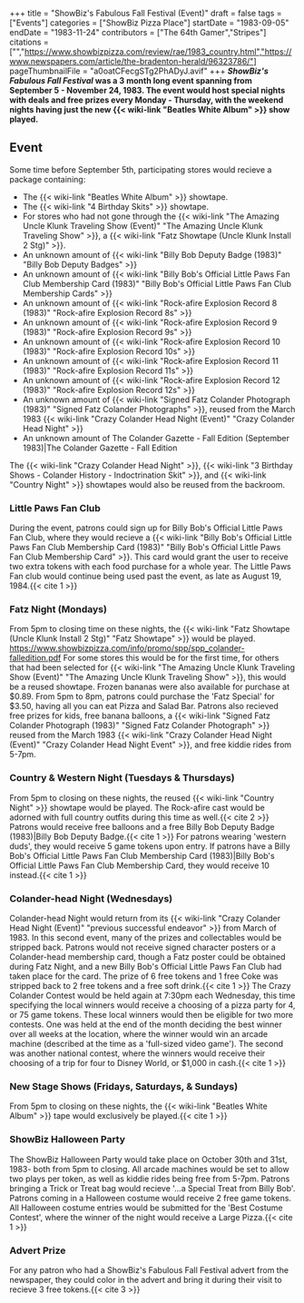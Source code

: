 +++
title = "ShowBiz's Fabulous Fall Festival (Event)"
draft = false
tags = ["Events"]
categories = ["ShowBiz Pizza Place"]
startDate = "1983-09-05"
endDate = "1983-11-24"
contributors = ["The 64th Gamer","Stripes"]
citations = ["","https://www.showbizpizza.com/review/rae/1983_country.html","https://www.newspapers.com/article/the-bradenton-herald/96323786/"]
pageThumbnailFile = "a0oatCFecgSTg2PhADyJ.avif"
+++
***ShowBiz's Fabulous Fall Festival* was a 3 month long event spanning from September 5 - November 24, 1983.
The event would host special nights with deals and free prizes every Monday - Thursday, with the weekend nights having
just the new {{< wiki-link "Beatles White Album" >}} show played.**

## Event

Some time before September 5th, participating stores would recieve a package containing:

- The {{< wiki-link "Beatles White Album" >}} showtape.
- The {{< wiki-link "4 Birthday Skits" >}} showtape.
- For stores who had not gone through the {{< wiki-link "The Amazing Uncle Klunk Traveling Show (Event)" "The Amazing Uncle Klunk Traveling Show" >}}, a {{< wiki-link "Fatz Showtape (Uncle Klunk Install 2 Stg)" >}}.
- An unknown amount of {{< wiki-link "Billy Bob Deputy Badge (1983)" "Billy Bob Deputy Badges" >}}
- An unknown amount of {{< wiki-link "Billy Bob's Official Little Paws Fan Club Membership Card (1983)" "Billy Bob's Official Little Paws Fan Club Membership Cards" >}}
- An unknown amount of {{< wiki-link "Rock-afire Explosion Record 8 (1983)" "Rock-afire Explosion Record 8s" >}}
- An unknown amount of {{< wiki-link "Rock-afire Explosion Record 9 (1983)" "Rock-afire Explosion Record 9s" >}}
- An unknown amount of {{< wiki-link "Rock-afire Explosion Record 10 (1983)" "Rock-afire Explosion Record 10s" >}}
- An unknown amount of {{< wiki-link "Rock-afire Explosion Record 11 (1983)" "Rock-afire Explosion Record 11s" >}}
- An unknown amount of {{< wiki-link "Rock-afire Explosion Record 12 (1983)" "Rock-afire Explosion Record 12s" >}}
- An unknown amount of {{< wiki-link "Signed Fatz Colander Photograph (1983)" "Signed Fatz Colander Photographs" >}}, reused from the March 1983 {{< wiki-link "Crazy Colander Head Night (Event)" "Crazy Colander Head Night" >}}
- An unknown amount of The Colander Gazette - Fall Edition (September 1983)|The Colander Gazette - Fall Edition

The {{< wiki-link "Crazy Colander Head Night" >}}, {{< wiki-link "3 Birthday Shows - Colander History - Indoctrination Skit" >}}, and {{< wiki-link "Country Night" >}} showtapes would also be reused from the backroom.

### Little Paws Fan Club

During the event, patrons could sign up for Billy Bob's Official Little Paws Fan Club, where they would recieve a {{< wiki-link "Billy Bob's Official Little Paws Fan Club Membership Card (1983)" "Billy Bob's Official Little Paws Fan Club Membership Card" >}}.
This card would grant the user to receive two extra tokens with each food purchase for a whole year. The Little Paws Fan club would continue being used past the event, as late as August 19, 1984.{{< cite 1 >}}

### Fatz Night (Mondays)

From 5pm to closing time on these nights, the {{< wiki-link "Fatz Showtape (Uncle Klunk Install 2 Stg)" "Fatz Showtape" >}} would be played. https://www.showbizpizza.com/info/promo/spp/spp_colander-falledition.pdf For some stores this would be for the first time, for others that had been selected for {{< wiki-link "The Amazing Uncle Klunk Traveling Show (Event)" "The Amazing Uncle Klunk Traveling Show" >}}, this would be a reused showtape.
Frozen bananas were also available for purchase at $0.89. From 5pm to 8pm, patrons could purchase the 'Fatz Special' for
$3.50, having all you can eat Pizza and Salad Bar. Patrons also recieved free prizes for kids, free banana balloons, a
{{< wiki-link "Signed Fatz Colander Photograph (1983)" "Signed Fatz Colander Photograph" >}} reused from the March 1983 {{< wiki-link "Crazy Colander Head Night (Event)" "Crazy Colander Head Night Event" >}}, and free kiddie rides from 5-7pm.

### Country & Western Night (Tuesdays & Thursdays)

From 5pm to closing on these nights, the reused {{< wiki-link "Country Night" >}} showtape
would be played. The Rock-afire cast would be adorned with full country outfits during this time as well.{{< cite 2 >}}
Patrons would receive free balloons and a free Billy Bob Deputy Badge (1983)|Billy Bob Deputy Badge.{{< cite 1 >}} For
patrons wearing 'western duds', they would receive 5 game tokens upon entry. If patrons have a Billy Bob's Official
Little Paws Fan Club Membership Card (1983)|Billy Bob's Official Little Paws Fan Club Membership Card, they would
receive 10 instead.{{< cite 1 >}}

### Colander-head Night (Wednesdays)

Colander-head Night would return from its {{< wiki-link "Crazy Colander Head Night (Event)" "previous successful endeavor" >}} from March of 1983. In this second event, many of the prizes and collectables would be
stripped back. Patrons would not receive signed character posters or a Colander-head membership card, though a Fatz
poster could be obtained during Fatz Night, and a new Billy Bob's Official Little Paws Fan Club had taken place for the
card. The prize of 6 free tokens and 1 free Coke was stripped back to 2 free tokens and a free soft drink.{{< cite 1 >}}
The Crazy Colander Contest would be held again at 7:30pm each Wednesday, this time specifying the local winners would
receive a choosing of a pizza party for 4, or 75 game tokens. These local winners would then be eligible for two more
contests. One was held at the end of the month deciding the best winner over all weeks at the location, where the winner
would win an arcade machine (described at the time as a 'full-sized video game'). The second was another national
contest, where the winners would receive their choosing of a trip for four to Disney World, or $1,000 in
cash.{{< cite 1 >}}

### New Stage Shows (Fridays, Saturdays, & Sundays)

From 5pm to closing on these nights, the {{< wiki-link "Beatles White Album" >}} tape would exclusively be played.{{< cite 1 >}}

### ShowBiz Halloween Party

The ShowBiz Halloween Party would take place on October 30th and 31st, 1983- both from 5pm to closing. All arcade
machines would be set to allow two plays per token, as well as kiddie rides being free from 5-7pm. Patrons bringing a
Trick or Treat bag would recieve '...a Special Treat from Billy Bob'. Patrons coming in a Halloween costume would
receive 2 free game tokens. All Halloween costume entries would be submitted for the 'Best Costume Contest', where the
winner of the night would receive a Large Pizza.{{< cite 1 >}}

### Advert Prize

For any patron who had a ShowBiz's Fabulous Fall Festival advert from the newspaper, they could color in the advert and
bring it during their visit to recieve 3 free tokens.{{< cite 3 >}}
